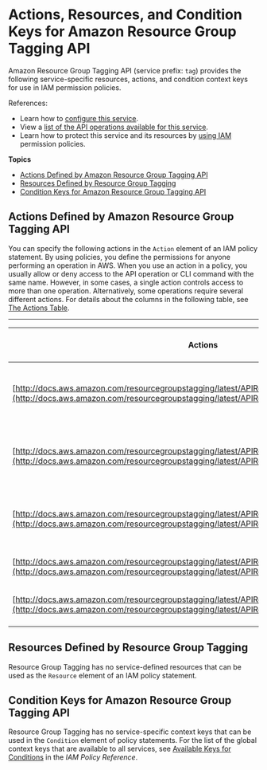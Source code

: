 # Actions, Resources, and Condition Keys for Amazon Resource Group Tagging API<a name="list_amazonresourcegrouptaggingapi"></a>

Amazon Resource Group Tagging API \(service prefix: `tag`\) provides the following service\-specific resources, actions, and condition context keys for use in IAM permission policies\.

References:
+ Learn how to [configure this service](http://docs.aws.amazon.com/awsconsolehelpdocs/latest/gsg/)\.
+ View a [list of the API operations available for this service](http://docs.aws.amazon.com/resourcegroupstagging/latest/APIReference/)\.
+ Learn how to protect this service and its resources by [using IAM](http://docs.aws.amazon.com/awsconsolehelpdocs/latest/gsg/obtaining-permissions-for-resource-groups.html) permission policies\.

**Topics**
+ [Actions Defined by Amazon Resource Group Tagging API](#amazonresourcegrouptaggingapi-actions-as-permissions)
+ [Resources Defined by Resource Group Tagging](#amazonresourcegrouptaggingapi-resources-for-iam-policies)
+ [Condition Keys for Amazon Resource Group Tagging API](#amazonresourcegrouptaggingapi-policy-keys)

## Actions Defined by Amazon Resource Group Tagging API<a name="amazonresourcegrouptaggingapi-actions-as-permissions"></a>

You can specify the following actions in the `Action` element of an IAM policy statement\. By using policies, you define the permissions for anyone performing an operation in AWS\. When you use an action in a policy, you usually allow or deny access to the API operation or CLI command with the same name\. However, in some cases, a single action controls access to more than one operation\. Alternatively, some operations require several different actions\. For details about the columns in the following table, see [The Actions Table](reference_policies_actions-resources-contextkeys.md#actions_table)\.


****  

| Actions | Description | Access Level | Resource Types \(\*required\) | Condition Keys | Dependent Actions | 
| --- | --- | --- | --- | --- | --- | 
| [http://docs.aws.amazon.com/resourcegroupstagging/latest/APIReference/API_GetResources.html](http://docs.aws.amazon.com/resourcegroupstagging/latest/APIReference/API_GetResources.html) | Get tagged AWS resources that match the given tag filters | Read |  |  |  | 
| [http://docs.aws.amazon.com/resourcegroupstagging/latest/APIReference/API_GetTagKeys.html](http://docs.aws.amazon.com/resourcegroupstagging/latest/APIReference/API_GetTagKeys.html) | Get all tagKeys for the account in the specific region | Read |  |  |  | 
| [http://docs.aws.amazon.com/resourcegroupstagging/latest/APIReference/API_GetTagValues.html](http://docs.aws.amazon.com/resourcegroupstagging/latest/APIReference/API_GetTagValues.html) | Get all tagValues for the account in the specific region | Read |  |  |  | 
| [http://docs.aws.amazon.com/resourcegroupstagging/latest/APIReference/API_TagResources.html](http://docs.aws.amazon.com/resourcegroupstagging/latest/APIReference/API_TagResources.html) | Add tags to AWS resources | Tagging |  |  |  | 
| [http://docs.aws.amazon.com/resourcegroupstagging/latest/APIReference/API_UntagResources.html](http://docs.aws.amazon.com/resourcegroupstagging/latest/APIReference/API_UntagResources.html) | Remove tags from AWS resources | Tagging |  |  |  | 

## Resources Defined by Resource Group Tagging<a name="amazonresourcegrouptaggingapi-resources-for-iam-policies"></a>

Resource Group Tagging has no service\-defined resources that can be used as the `Resource` element of an IAM policy statement\.

## Condition Keys for Amazon Resource Group Tagging API<a name="amazonresourcegrouptaggingapi-policy-keys"></a>

Resource Group Tagging has no service\-specific context keys that can be used in the `Condition` element of policy statements\. For the list of the global context keys that are available to all services, see [Available Keys for Conditions](http://docs.aws.amazon.com/IAM/latest/UserGuide/reference_policies_condition-keys.html#AvailableKeys) in the *IAM Policy Reference*\.